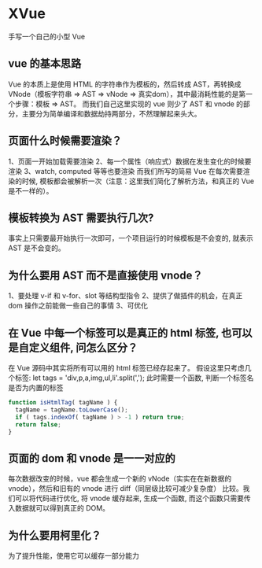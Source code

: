 # XVue
手写一个自己的小型 Vue

## vue 的基本思路
Vue 的本质上是使用 HTML 的字符串作为模板的，然后转成 AST，再转换成 VNode（模板字符串 => AST => vNode => 真实dom），其中最消耗性能的是第一个步骤：模板 => AST。
而我们自己这里实现的 vue 则少了 AST 和 vnode 的部分，主要分为简单编译和数据劫持两部分，不然理解起来头大。

## 页面什么时候需要渲染？
1、页面一开始加载需要渲染
2、每一个属性（响应式）数据在发生变化的时候要渲染
3、watch, computed 等等也要渲染
而我们所写的简易 Vue 在每次需要渲染的时候, 模板都会被解析一次（注意：这里我们简化了解析方法，和真正的 Vue 是不一样的）。

## 模板转换为 AST 需要执行几次?
事实上只需要最开始执行一次即可，一个项目运行的时候模板是不会变的, 就表示 AST 是不会变的。

## 为什么要用 AST 而不是直接使用 vnode？
1、要处理 v-if 和 v-for、slot 等结构型指令
2、提供了做插件的机会，在真正 dom 操作之前能做一些自己的事情
3、可优化

## 在 Vue 中每一个标签可以是真正的 html 标签, 也可以是自定义组件, 问怎么区分？
在 Vue 源码中其实将所有可以用的 html 标签已经存起来了。
假设这里只考虑几个标签: let tags = 'div,p,a,img,ul,li'.split(',');
此时需要一个函数, 判断一个标签名是否为内置的标签
```js
function isHtmlTag( tagName ) {
  tagName = tagName.toLowerCase();
  if ( tags.indexOf( tagName ) > -1 ) return true;
  return false;
}
```

## 页面的 dom 和 vnode 是一一对应的
每次数据改变的时候，vue 都会生成一个新的 vNode（实实在在新数据的 vnode），然后和旧有的 vnode 进行 diff（同层级比较可减少复杂度） 比较。我们可以将代码进行优化, 将 vnode 缓存起来, 生成一个函数, 而这个函数只需要传入数据就可以得到真正的 DOM。

## 为什么要用柯里化？
为了提升性能，使用它可以缓存一部分能力

